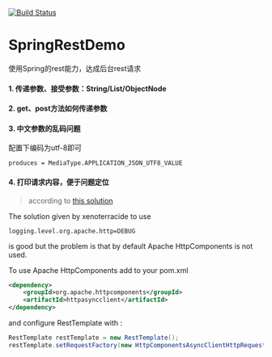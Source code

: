 [![Build Status](https://travis-ci.org/travis-ci/travis-web.svg?branch=master)](https://travis-ci.org/travis-ci/travis-web)
# SpringRestDemo
使用Spring的rest能力，达成后台rest请求

#### 1. 传递参数、接受参数：String/List/ObjectNode

#### 2. get、post方法如何传递参数

#### 3. 中文参数的乱码问题
配置下编码为utf-8即可
```
produces = MediaType.APPLICATION_JSON_UTF8_VALUE
```

#### 4. 打印请求内容，便于问题定位
> according to [this solution](http://stackoverflow.com/a/41983744/6182927)

The solution given by xenoterracide to use
```properties
logging.level.org.apache.http=DEBUG
```
is good but the problem is that by default Apache HttpComponents is not used.

To use Apache HttpComponents add to your pom.xml
```xml
<dependency>
    <groupId>org.apache.httpcomponents</groupId>
    <artifactId>httpasyncclient</artifactId>
</dependency>
```
and configure RestTemplate with :
```java
RestTemplate restTemplate = new RestTemplate();
restTemplate.setRequestFactory(new HttpComponentsAsyncClientHttpRequestFactory());
```
